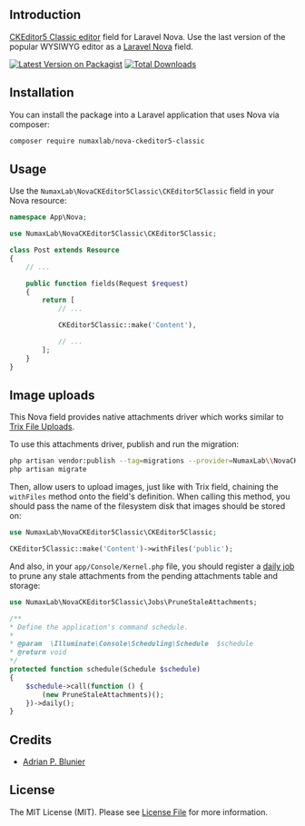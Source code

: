 ## Introduction

[CKEditor5 Classic editor](https://ckeditor.com/docs/ckeditor5/latest/builds/guides/overview.html#classic-editor) field for Laravel Nova. Use the last version of the popular WYSIWYG editor as a [Laravel Nova](https://nova.laravel.com/) field.

<a href="https://packagist.org/packages/numaxlab/nova-ckeditor5-classic"><img src="https://img.shields.io/packagist/v/numaxlab/nova-ckeditor5-classic.svg?style=flat-square" alt="Latest Version on Packagist"></img></a>
<a href="https://packagist.org/packages/numaxlab/nova-ckeditor5-classic"><img src="https://img.shields.io/packagist/dt/numaxlab/nova-ckeditor5-classic.svg?style=flat-square" alt="Total Downloads"></a>

## Installation

You can install the package into a Laravel application that uses Nova via composer:

```bash
composer require numaxlab/nova-ckeditor5-classic
```

## Usage

Use the `NumaxLab\NovaCKEditor5Classic\CKEditor5Classic` field in your Nova resource:


```php
namespace App\Nova;

use NumaxLab\NovaCKEditor5Classic\CKEditor5Classic;

class Post extends Resource
{
    // ...

    public function fields(Request $request)
    {
        return [
            // ...

            CKEditor5Classic::make('Content'),

            // ...
        ];
    }
}
```

## Image uploads

This Nova field provides native attachments driver which works similar to [Trix File Uploads](https://nova.laravel.com/docs/1.0/resources/fields.html#file-uploads).

To use this attachments driver, publish and run the migration:

```bash
php artisan vendor:publish --tag=migrations --provider=NumaxLab\\NovaCKEditor5Classic\\\FieldServiceProvider 
php artisan migrate
```

Then, allow users to upload images, just like with Trix field, chaining the `withFiles` method onto the field's definition. When calling this method, you should pass the name of the filesystem disk that images should be stored on:

```php
use NumaxLab\NovaCKEditor5Classic\CKEditor5Classic;

CKEditor5Classic::make('Content')->withFiles('public');
```

And also, in your `app/Console/Kernel.php` file, you should register a [daily job](https://laravel.com/docs/5.7/scheduling) to prune any stale attachments from the pending attachments table and storage:

```php
use NumaxLab\NovaCKEditor5Classic\Jobs\PruneStaleAttachments;

/**
* Define the application's command schedule.
*
* @param  \Illuminate\Console\Scheduling\Schedule  $schedule
* @return void
*/
protected function schedule(Schedule $schedule)
{
    $schedule->call(function () {
        (new PruneStaleAttachments)();
    })->daily();
}
```

## Credits

- [Adrian P. Blunier](https://github.com/ablunier)


## License

The MIT License (MIT). Please see [License File](LICENSE.md) for more information.